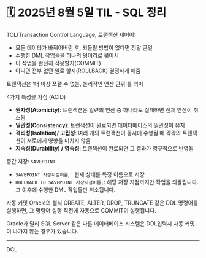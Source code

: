 # 🗓️ 2025년 8월 5일 TIL - SQL 정리



TCL(Transaction Control Language, 트랜잭션 제어어)
- 모든 데이터가 바뀌어버린 후, 되돌릴 방법이 없다면 정말 큰일
- 수행한 DML 작업들을 하나의 덩어리로 묶어서
- 이 작업을 완전히 적용할지(COMMIT)
- 아니면 전부 없던 일로 할지(ROLLBACK) 결정하게 해줌


트랜잭션은 '더 이상 쪼갤 수 없는, 논리적인 연산 단위'를 의미

4가지 특성을 가짐 (ACID)
- **원자성(Atomicity)**: 트랜잭션은 일련의 연산 중 하나라도 실패하면 전체 연산이 취소됨
- **일관성(Consistency)**: 트랜잭션이 완료되면 데이터베이스의 일관성이 유지
- **격리성(Isolation)/ 고립성**: 여러 개의 트랜잭션이 동시에 수행될 때 각각의 트랜잭션이 서로에게 영향을 미치지 않음
- **지속성(Durability) / 영속성**: 트랜잭션이 완료되면 그 결과가 영구적으로 반영됨

중간 저장: `SAVEPOINT`
- `SAVEPOINT 저장지점이름`; : 현재 상태를 특정 이름으로 저장
- `ROLLBACK TO SAVEPOINT 저장지점이름;`: 해당 저장 지점까지만 작업을 되돌립니다. 그 이후에 수행한 DML 작업들만 취소됩니다.

자동 커밋
Oracle의 철칙
CREATE, ALTER, DROP, TRUNCATE 같은 DDL 명령어를 실행하면,
그 명령어 실행 직전에 자동으로 COMMIT이 실행됩니다.

Oracle과 달리 SQL Server 같은 다른 데이터베이스 시스템은
DDL입력시 자동 커밋이 나가지 않는 경우가 있습니다.


---


DCL


